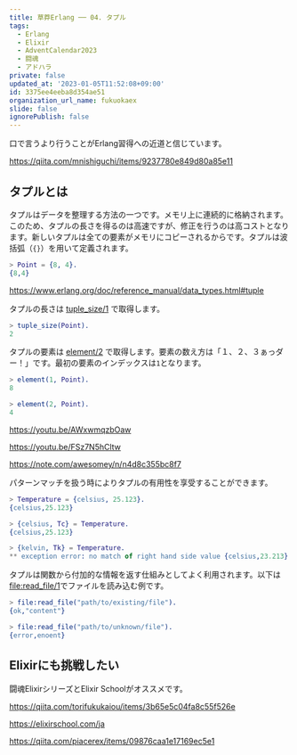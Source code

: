 ```yaml
---
title: 草莽Erlang ── 04. タプル
tags:
  - Erlang
  - Elixir
  - AdventCalendar2023
  - 闘魂
  - アドハラ
private: false
updated_at: '2023-01-05T11:52:08+09:00'
id: 3375ee4eeba8d354ae51
organization_url_name: fukuokaex
slide: false
ignorePublish: false
---
```

口で言うより行うことがErlang習得への近道と信じています。

https://qiita.com/mnishiguchi/items/9237780e849d80a85e11

## タプルとは

タプルはデータを整理する方法の一つです。メモリ上に連続的に格納されます。このため、タプルの長さを得るのは高速ですが、修正を行うのは高コストとなります。新しいタプルは全ての要素がメモリにコピーされるからです。タプルは波括弧（`{}`）を用いて定義されます。

```erlang
> Point = {8, 4}.
{8,4}
```

https://www.erlang.org/doc/reference_manual/data_types.html#tuple

タプルの長さは [tuple_size/1](https://www.erlang.org/doc/man/erlang.html#tuple_size-1) で取得します。

```erlang
> tuple_size(Point).
2
```

タプルの要素は [element/2](https://www.erlang.org/doc/man/erlang.html#element-2) で取得します。要素の数え方は「１、２、３ぁっダー！」です。最初の要素のインデックスは`1`となります。

```erlang
> element(1, Point).
8

> element(2, Point).
4
```

https://youtu.be/AWxwmqzbOaw

https://youtu.be/FSz7N5hCltw

https://note.com/awesomey/n/n4d8c355bc8f7

パターンマッチを扱う時によりタプルの有用性を享受することができます。

```erlang
> Temperature = {celsius, 25.123}.
{celsius,25.123}

> {celsius, Tc} = Temperature.
{celsius,25.123}

> {kelvin, Tk} = Temperature.
** exception error: no match of right hand side value {celsius,23.213}
```

タプルは関数から付加的な情報を返す仕組みとしてよく利用されます。以下は[file:read_file/1](https://www.erlang.org/doc/man/file.html#read_file-1)でファイルを読み込む例です。

```erlang
> file:read_file("path/to/existing/file").
{ok,"content"}

> file:read_file("path/to/unknown/file").
{error,enoent}
```

## Elixirにも挑戦したい

闘魂ElixirシリーズとElixir Schoolがオススメです。

https://qiita.com/torifukukaiou/items/3b65e5c04fa8c55f526e

https://elixirschool.com/ja

https://qiita.com/piacerex/items/09876caa1e17169ec5e1
